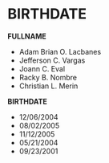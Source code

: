 # BIRTHDATE

**FULLNAME**

- Adam Brian O. Lacbanes
- Jefferson C. Vargas
- Joann C. Eval
- Racky B. Nombre
- Christian L. Merin

**BIRTHDATE**

- 12/06/2004
- 08/02/2005
- 11/12/2005
- 05/21/2004
- 09/23/2001